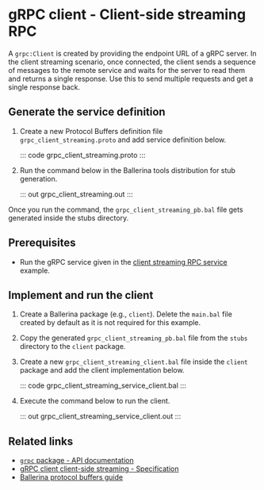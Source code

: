 # gRPC client - Client-side streaming RPC

A `grpc:Client` is created by providing the endpoint URL of a gRPC server. In the client streaming scenario, once connected, the client sends a sequence of messages to the remote service and waits for the server to read them and returns a single response. Use this to send multiple requests and get a single response back.

## Generate the service definition

1. Create a new Protocol Buffers definition file `grpc_client_streaming.proto` and add service definition below.

   ::: code grpc_client_streaming.proto :::

2. Run the command below in the Ballerina tools distribution for stub generation.

   ::: out grpc_client_streaming.out :::

Once you run the command, the `grpc_client_streaming_pb.bal` file gets generated inside the stubs directory.

## Prerequisites
- Run the gRPC service given in the [client streaming RPC service](/learn/by-example/grpc-service-client-streaming/) example.

## Implement and run the client

1. Create a Ballerina package (e.g., `client`). Delete the `main.bal` file created by default as it is not required for this example.

2. Copy the generated `grpc_client_streaming_pb.bal` file from the `stubs` directory to the  `client` package.

3. Create a new `grpc_client_streaming_client.bal` file inside the `client` package and add the client implementation below.

   ::: code grpc_client_streaming_service_client.bal :::

4. Execute the command below to run the client.

   ::: out grpc_client_streaming_service_client.out :::

## Related links
- [`grpc` package - API documentation](https://lib.ballerina.io/ballerina/grpc/latest)
- [gRPC client client-side streaming - Specification](/spec/grpc/#43-client-streaming-rpc)
- [Ballerina protocol buffers guide](/learn/cli-documentation/grpc/)

